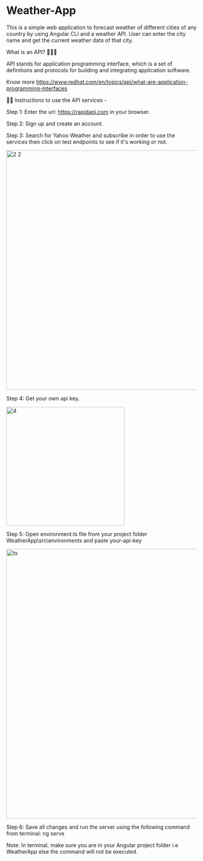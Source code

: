 # Weather-App
This is a simple web application to forecast weather of different cities of any country by using Angular CLI and a weather API. User can enter the city name and get the current weather data of that city.

What is an API? 🤷🏼‍♂

API stands for application programming interface, which is a set of definitions and protocols for building and integrating application software.

Know more https://www.redhat.com/en/topics/api/what-are-application-programming-interfaces

👩‍🏫 Instructions to use the API services -

Step 1: Enter the url: https://rapidapi.com in your browser.

Step 2: Sign up and create an account.

Step 3: Search for Yahoo Weather and subscribe in order to use the services then click on test endpoints to see if it's working or not.

<img width="632" alt="2 2" src="https://user-images.githubusercontent.com/88324256/185447026-ca089873-632b-4497-94d4-4ae63d15404d.png">

Step 4: Get your own api key.

<img width="313" alt="4" src="https://user-images.githubusercontent.com/88324256/185449018-494a0a50-4cad-4e23-88f3-006818da0a2b.png">

Step 5: Open environment.ts file from your project folder WeatherApp\src\environments and paste your-api-key 

<img width="711" alt="ts" src="https://user-images.githubusercontent.com/88324256/185450681-44a31a1c-5c0f-408d-bd26-85dbf2bee648.png">

Step 6: Save all changes and run the server using the following command from terminal: ng serve

Note: In terminal, make sure you are in your Angular project folder i.e WeatherApp else the command will not be executed.
